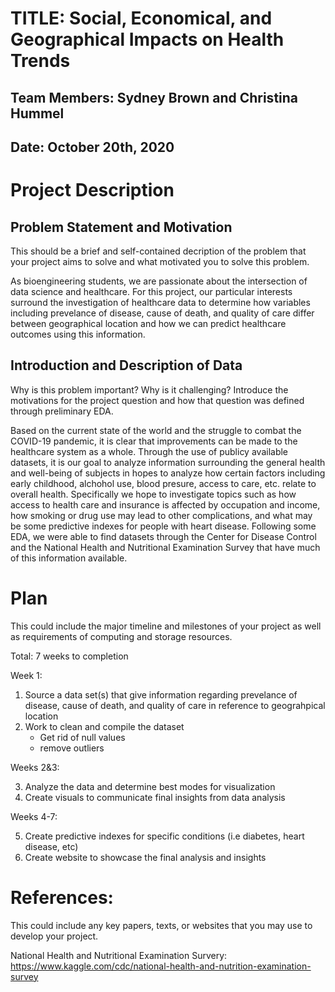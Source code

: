 # TITLE: Social, Economical, and Geographical Impacts on Health Trends
## Team Members: Sydney Brown and Christina Hummel
## Date: October 20th, 2020

# Project Description
## Problem Statement and Motivation
This should be a brief and self-contained decription of the problem that your project aims to solve and what motivated you to solve this problem.

As bioengineering students, we are passionate about the intersection of data science and healthcare. For this project, our particular interests surround the investigation of healthcare data to determine how variables including prevelance of disease, cause of death, and quality of care differ between geographical location and how we can predict healthcare outcomes using this information.  

## Introduction and Description of Data
 Why is this problem important? Why is it challenging? Introduce the motivations for the project question and how that question was defined through preliminary EDA.
 
Based on the current state of the world and the struggle to combat the COVID-19 pandemic, it is clear that improvements can be made to the healthcare system as a whole. Through the use of publicy available datasets, it is our goal to analyze information surrounding the general health and well-being of subjects in hopes to analyze how certain factors including early childhood, alchohol use, blood presure, access to care, etc. relate to overall health. Specifically we hope to investigate topics such as how access to health care and insurance is affected by occupation and income, how smoking or drug use may lead to other complications, and what may be some predictive indexes for people with heart disease. Following some EDA, we were able to find datasets through the Center for Disease Control and the National Health and Nutritional Examination Survey that have much of this information available.  

# Plan
This could include the major timeline and milestones of your project as well as requirements of computing and storage resources. 

Total: 7 weeks to completion

Week 1: 
1. Source a data set(s) that give information regarding prevelance of disease, cause of death, and quality of care in reference to geograhpical location
2. Work to clean and compile the dataset 
      - Get rid of null values 
      - remove outliers

Weeks 2&3:

3. Analyze the data and determine best modes for visualization
4. Create visuals to communicate final insights from data analysis

Weeks 4-7:

5. Create predictive indexes for specific conditions (i.e diabetes, heart disease, etc)
6. Create website to showcase the final analysis and insights


# References:
This could include any key papers, texts, or websites that you may use to develop your project.

National Health and Nutritional Examination Survery: https://www.kaggle.com/cdc/national-health-and-nutrition-examination-survey
